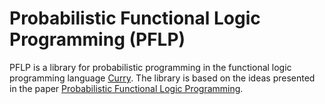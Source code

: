 
# Probabilistic Functional Logic Programming (PFLP)

PFLP is a library for probabilistic programming in the functional logic programming language [Curry](http://www-ps.informatik.uni-kiel.de/currywiki/).
The library is based on the ideas presented in the paper [Probabilistic Functional Logic Programming](http://www-ps.informatik.uni-kiel.de/~sad/padl2018-preprint.pdf).
